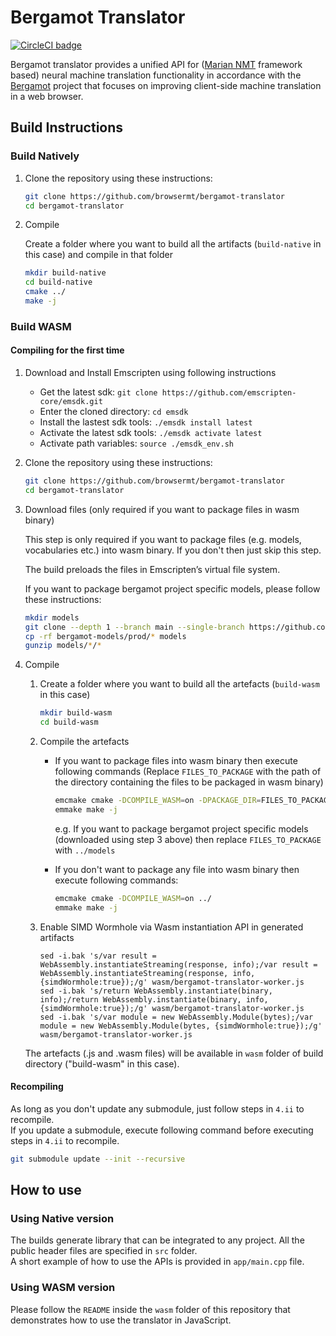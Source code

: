# Bergamot Translator

[![CircleCI badge](https://img.shields.io/circleci/project/github/mozilla/bergamot-translator/main.svg?label=CircleCI)](https://circleci.com/gh/mozilla/bergamot-translator/)

Bergamot translator provides a unified API for ([Marian NMT](https://marian-nmt.github.io/) framework based) neural machine translation functionality in accordance with the [Bergamot](https://browser.mt/) project that focuses on improving client-side machine translation in a web browser.

## Build Instructions

### Build Natively
1. Clone the repository using these instructions:
    ```bash
    git clone https://github.com/browsermt/bergamot-translator
    cd bergamot-translator
    ```
2. Compile

    Create a folder where you want to build all the artifacts (`build-native` in this case) and compile in that folder
    ```bash
    mkdir build-native
    cd build-native
    cmake ../
    make -j
    ```

### Build WASM
#### Compiling for the first time

1. Download and Install Emscripten using following instructions
    * Get the latest sdk: `git clone https://github.com/emscripten-core/emsdk.git`
    * Enter the cloned directory: `cd emsdk`
    * Install the lastest sdk tools: `./emsdk install latest`
    * Activate the latest sdk tools: `./emsdk activate latest`
    * Activate path variables: `source ./emsdk_env.sh`

2. Clone the repository using these instructions:
    ```bash
    git clone https://github.com/browsermt/bergamot-translator
    cd bergamot-translator
    ```

3. Download files (only required if you want to package files in wasm binary)

    This step is only required if you want to package files (e.g. models, vocabularies etc.)
    into wasm binary. If you don't then just skip this step.

    The build preloads the files in Emscripten’s virtual file system.

    If you want to package bergamot project specific models, please follow these instructions:
    ```bash
    mkdir models
    git clone --depth 1 --branch main --single-branch https://github.com/mozilla-applied-ml/bergamot-models
    cp -rf bergamot-models/prod/* models
    gunzip models/*/*
    ```

4. Compile
    1. Create a folder where you want to build all the artefacts (`build-wasm` in this case)
        ```bash
        mkdir build-wasm
        cd build-wasm
        ```

    2. Compile the artefacts
        * If you want to package files into wasm binary then execute following commands (Replace `FILES_TO_PACKAGE` with the path of the
        directory containing the files to be packaged in wasm binary)

            ```bash
            emcmake cmake -DCOMPILE_WASM=on -DPACKAGE_DIR=FILES_TO_PACKAGE ../
            emmake make -j
            ```
            e.g. If you want to package bergamot project specific models (downloaded using step 3 above) then
            replace `FILES_TO_PACKAGE` with `../models`

        * If you don't want to package any file into wasm binary then execute following commands:
            ```bash
            emcmake cmake -DCOMPILE_WASM=on ../
            emmake make -j
            ```

    3. Enable SIMD Wormhole via Wasm instantiation API in generated artifacts
        ```
        sed -i.bak 's/var result = WebAssembly.instantiateStreaming(response, info);/var result = WebAssembly.instantiateStreaming(response, info, {simdWormhole:true});/g' wasm/bergamot-translator-worker.js
        sed -i.bak 's/return WebAssembly.instantiate(binary, info);/return WebAssembly.instantiate(binary, info, {simdWormhole:true});/g' wasm/bergamot-translator-worker.js
        sed -i.bak 's/var module = new WebAssembly.Module(bytes);/var module = new WebAssembly.Module(bytes, {simdWormhole:true});/g' wasm/bergamot-translator-worker.js
        ```
    The artefacts (.js and .wasm files) will be available in `wasm` folder of build directory ("build-wasm" in this case).

#### Recompiling
As long as you don't update any submodule, just follow steps in `4.ii` to recompile.\
If you update a submodule, execute following command before executing steps in `4.ii` to recompile.
```bash
git submodule update --init --recursive
```


## How to use

### Using Native version

The builds generate library that can be integrated to any project. All the public header files are specified in `src` folder.\
A short example of how to use the APIs is provided in `app/main.cpp` file.

### Using WASM version

Please follow the `README` inside the `wasm` folder of this repository that demonstrates how to use the translator in JavaScript.
